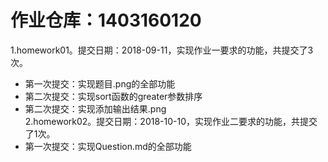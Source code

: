 # 作业仓库：1403160120
1.homework01。提交日期：2018-09-11，实现作业一要求的功能，共提交了3次。<br>
* 第一次提交：实现题目.png的全部功能
* 第二次提交：实现sort函数的greater参数排序
* 第二次提交：实现添加输出结果.png     
2.homework02。提交日期：2018-10-10，实现作业二要求的功能，共提交了1次。<br>
* 第一次提交：实现Question.md的全部功能

